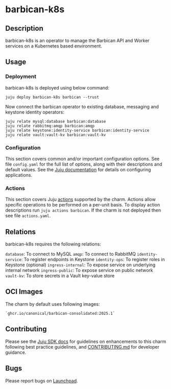 # barbican-k8s

## Description

barbican-k8s is an operator to manage the Barbican API and Worker
services on a Kubernetes based environment.

## Usage

### Deployment

barbican-k8s is deployed using below command:

    juju deploy barbican-k8s barbican --trust

Now connect the barbican operator to existing database,
messaging and keystone identity operators:

    juju relate mysql:database barbican:database
    juju relate rabbitmq:amqp barbican:amqp
    juju relate keystone:identity-service barbican:identity-service
    juju relate vault:vault-kv barbican:vault-kv

### Configuration

This section covers common and/or important configuration options. See file
`config.yaml` for the full list of options, along with their descriptions and
default values. See the [Juju documentation][juju-docs-config-apps] for details
on configuring applications.

### Actions

This section covers Juju [actions][juju-docs-actions] supported by the charm.
Actions allow specific operations to be performed on a per-unit basis. To
display action descriptions run `juju actions barbican`. If the charm is not
deployed then see file `actions.yaml`.

## Relations

barbican-k8s requires the following relations:

`database`: To connect to MySQL
`amqp`: To connect to RabbitMQ
`identity-service`: To register endpoints in Keystone
`identity-ops`: To register roles in Keystone (optional)
`ingress-internal`: To expose service on underlying internal network
`ingress-public`: To expose service on public network
`vault-kv`: To store secrets in a Vault key-value store

## OCI Images

The charm by default uses following images:

    `ghcr.io/canonical/barbican-consolidated:2025.1`

## Contributing

Please see the [Juju SDK docs](https://juju.is/docs/sdk) for guidelines
on enhancements to this charm following best practice guidelines, and
[CONTRIBUTING.md](contributors-guide) for developer guidance.

## Bugs

Please report bugs on [Launchpad][lp-bugs-charm-barbican-k8s].

<!-- LINKS -->

[contributors-guide]: https://opendev.org/openstack/charm-barbican-k8s/src/branch/main/CONTRIBUTING.md
[juju-docs-actions]: https://jaas.ai/docs/actions
[juju-docs-config-apps]: https://juju.is/docs/configuring-applications
[lp-bugs-charm-barbican-k8s]: https://bugs.launchpad.net/charm-barbican-k8s/+filebug
